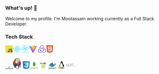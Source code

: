 <!-- BLOG-POST-LIST:START -->

### What's up! 👋

Welcome to my profile. I'm Mootassam working currently as a Full Stack Developer.

<!-- BLOG-POST-LIST:START -->
<!-- BLOG-POST-LIST:START -->

### Tech Stack

<img src="javascript-original.svg" width="5%" height="5%"><img src="react-original.svg" width="5%" height="5%"><img src="reactnative.png" width="5%" height="5%"><img src="vite.png" width="5%" height="5%"> <img src="redux-original.svg" width="5%" height="5%"><img src="html5-original.svg" width="5%" height="5%">

<img src="tailwind.svg" width="5%" height="5%"><img src="Jenkins.svg" width="5%" height="5%"> <img src="css3-original.svg" width="5%" height="5%"><img src="mongodb.svg" width="5%" height="5%"> <img src="node-js.png" width="5%" height="5%">  <img src="docker.svg" width="5%" height="5%">
 <img src="linux-1174928.svg" width="5%" height="5%">  <img src="nextjs.svg" width="5%" height="5%">

<!-- BLOG-POST-LIST:START -->
